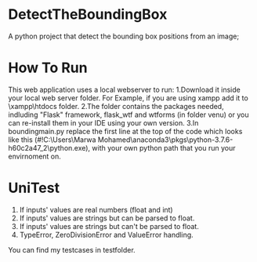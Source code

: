 # DetectTheBoundingBox
A python project that detect the bounding box positions from an image;

# How To Run
This web application uses a local webserver to run:
1.Download it inside your local web server folder. For Example, if you are using xampp add it to \xampp\htdocs folder.
2.The folder contains the packages needed, indluding "Flask" framework, flask_wtf and wtforms (in folder venu) or you can re-install them in your IDE using your own version.
3.In boundingmain.py replace the first line at the top of the code which looks like this (#!C:\Users\Marwa Mohamed\anaconda3\pkgs\python-3.7.6-h60c2a47_2\python.exe), with your own python path that you run your envirnoment on. 
# UniTest

1. If inputs' values are real numbers (float and int)
2. If inputs' values are strings but can be parsed to float.
3. If inputs' values are strings but can't be parsed to float.
4. TypeError, ZeroDivisionError and ValueError handling.

You can find my testcases in testfolder.
